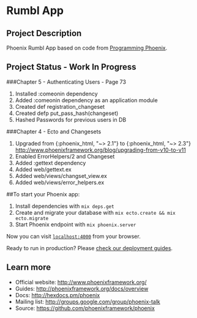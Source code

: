 # Rumbl App

## Project Description

Phoenix Rumbl App based on code from [Programming Phoenix]( https://pragprog.com/book/phoenix/programming-phoenix "Programming Phoenix").


## Project Status - Work In Progress

###Chapter 5 - Authenticating Users - Page 73
1. Installed :comeonin dependency
2. Added :comeonin dependency as an application module
3. Created def registration_changeset
4. Created defp put_pass_hash(changeset)
5. Hashed Passwords for previous users in DB

###Chapter 4 - Ecto and Changesets
1. Upgraded from {:phoenix_html, "~> 2.1"} to {:phoenix_html, "~> 2.3"}
http://www.phoenixframework.org/blog/upgrading-from-v10-to-v11
2. Enabled ErrorHelpers/2 and Changeset
3. Added :gettext dependency
4. Added web/gettext.ex
5. Added web/views/changset_view.ex
6. Added web/views/error_helpers.ex

##To start your Phoenix app:

  1. Install dependencies with `mix deps.get`
  2. Create and migrate your database with `mix ecto.create && mix ecto.migrate`
  3. Start Phoenix endpoint with `mix phoenix.server`

Now you can visit [`localhost:4000`](http://localhost:4000) from your browser.

Ready to run in production? Please [check our deployment guides](http://www.phoenixframework.org/docs/deployment).

## Learn more

  * Official website: http://www.phoenixframework.org/
  * Guides: http://phoenixframework.org/docs/overview
  * Docs: http://hexdocs.pm/phoenix
  * Mailing list: http://groups.google.com/group/phoenix-talk
  * Source: https://github.com/phoenixframework/phoenix